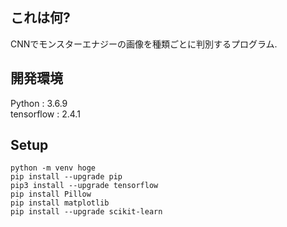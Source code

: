 ## これは何?
CNNでモンスターエナジーの画像を種類ごとに判別するプログラム.

## 開発環境
Python : 3.6.9  
tensorflow : 2.4.1

## Setup
```
python -m venv hoge
pip install --upgrade pip
pip3 install --upgrade tensorflow
pip install Pillow
pip install matplotlib
pip install --upgrade scikit-learn
```
